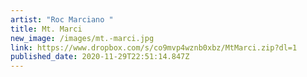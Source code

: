 ```yaml
---
artist: "Roc Marciano "
title: Mt. Marci
new_image: /images/mt.-marci.jpg
link: https://www.dropbox.com/s/co9mvp4wznb0xbz/MtMarci.zip?dl=1
published_date: 2020-11-29T22:51:14.847Z
---
```

